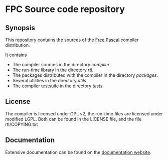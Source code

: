 # FPC Source code repository

## Synopsis
This repository contains the sources of the [Free Pascal](https://www.freepascal.org/) compiler distribution.


It contains
* The compiler sources in the directory *compiler*.
* The run-time library in the directory *rtl*.
* The packages distributed with the compiler in the directory *packages*.
* Several utilities in the directory *utils*.
* The compiler testsuite in the directory *tests*.

## License
The compiler is licensed under GPL v2, the run-time files are licensed under modified LGPL. 
Both can be found in the LICENSE file, and the file rtl/COPYING.txt

## Documentation
Extensive documentation can be found on the [documentation website](https://docs.freepascal.org/). 
